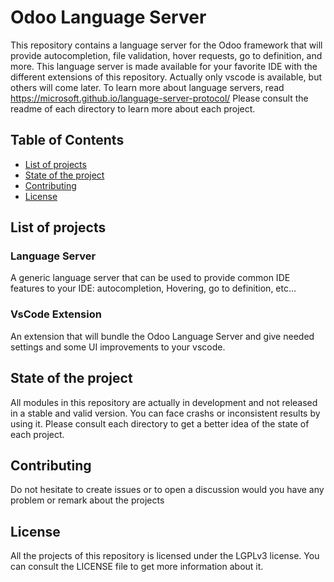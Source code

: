 # Odoo Language Server

This repository contains a language server for the Odoo framework that will provide autocompletion, file validation, hover requests, go to definition, and more. This language server is made available for your favorite IDE with the different extensions of this repository.
Actually only vscode is available, but others will come later.
To learn more about language servers, read https://microsoft.github.io/language-server-protocol/
Please consult the readme of each directory to learn more about each project.

## Table of Contents

- [List of projects](#list-of-projects)
- [State of the project](#state-of-the-project)
- [Contributing](#contributing)
- [License](#license)

## List of projects

### Language Server

A generic language server that can be used to provide common IDE features to your IDE: autocompletion, Hovering, go to definition, etc...

### VsCode Extension

An extension that will bundle the Odoo Language Server and give needed settings and some UI improvements to your vscode.

## State of the project

All modules in this repository are actually in development and not released in a stable and valid version. You can face crashs or inconsistent results by using it. Please consult each directory to get a better idea of the state of each project.

## Contributing

Do not hesitate to create issues or to open a discussion would you have any problem or remark about the projects

## License

All the projects of this repository is licensed under the LGPLv3 license. You can consult the LICENSE file to get more information about it.
